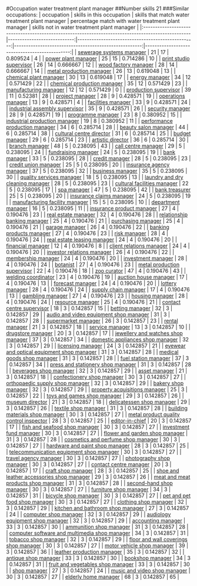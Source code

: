 #Occupation water treatment plant manager
##Number skills 21
###Similar occupations:
| occupation                                                                                        |   skills in this occupation |   skills that match water treatment plant manager |   percentage match with water treatment plant manager |   skills not in water treatment plant manager |
|:--------------------------------------------------------------------------------------------------|----------------------------:|--------------------------------------------------:|------------------------------------------------------:|----------------------------------------------:|
| [sewerage systems manager](sewerage_systems_manager.md)                                           |                          21 |                                                17 |                                              0.809524 |                                             4 |
| [power plant manager](power_plant_manager.md)                                                     |                          25 |                                                15 |                                              0.714286 |                                            10 |
| [print studio supervisor](print_studio_supervisor.md)                                             |                          26 |                                                14 |                                              0.666667 |                                            12 |
| [wood factory manager](wood_factory_manager.md)                                                   |                          28 |                                                14 |                                              0.666667 |                                            14 |
| [metal production manager](metal_production_manager.md)                                           |                          26 |                                                13 |                                              0.619048 |                                            13 |
| [chemical plant manager](chemical_plant_manager.md)                                               |                          30 |                                                13 |                                              0.619048 |                                            17 |
| [energy manager](energy_manager.md)                                                               |                          34 |                                                12 |                                              0.571429 |                                            22 |
| [chemical production manager](chemical_production_manager.md)                                     |                          35 |                                                12 |                                              0.571429 |                                            23 |
| [manufacturing manager](manufacturing_manager.md)                                                 |                          12 |                                                12 |                                              0.571429 |                                             0 |
| [production supervisor](production_supervisor.md)                                                 |                          39 |                                                11 |                                              0.52381  |                                            28 |
| [project manager](project_manager.md)                                                             |                          28 |                                                 9 |                                              0.428571 |                                            19 |
| [operations manager](operations_manager.md)                                                       |                          13 |                                                 9 |                                              0.428571 |                                             4 |
| [facilities manager](facilities_manager.md)                                                       |                          33 |                                                 9 |                                              0.428571 |                                            24 |
| [industrial assembly supervisor](industrial_assembly_supervisor.md)                               |                          35 |                                                 9 |                                              0.428571 |                                            26 |
| [security manager](security_manager.md)                                                           |                          28 |                                                 9 |                                              0.428571 |                                            19 |
| [programme manager](programme_manager.md)                                                         |                          23 |                                                 8 |                                              0.380952 |                                            15 |
| [industrial production manager](industrial_production_manager.md)                                 |                          19 |                                                 8 |                                              0.380952 |                                            11 |
| [performance production manager](performance_production_manager.md)                               |                          34 |                                                 6 |                                              0.285714 |                                            28 |
| [beauty salon manager](beauty_salon_manager.md)                                                   |                          44 |                                                 6 |                                              0.285714 |                                            38 |
| [cultural centre director](cultural_centre_director.md)                                           |                          31 |                                                 6 |                                              0.285714 |                                            25 |
| [budget manager](budget_manager.md)                                                               |                          29 |                                                 6 |                                              0.285714 |                                            23 |
| [artistic director](artistic_director.md)                                                         |                          36 |                                                 6 |                                              0.285714 |                                            30 |
| [branch manager](branch_manager.md)                                                               |                          48 |                                                 5 |                                              0.238095 |                                            43 |
| [call centre manager](call_centre_manager.md)                                                     |                          29 |                                                 5 |                                              0.238095 |                                            24 |
| [fundraising manager](fundraising_manager.md)                                                     |                          24 |                                                 5 |                                              0.238095 |                                            19 |
| [bank manager](bank_manager.md)                                                                   |                          33 |                                                 5 |                                              0.238095 |                                            28 |
| [credit manager](credit_manager.md)                                                               |                          28 |                                                 5 |                                              0.238095 |                                            23 |
| [credit union manager](credit_union_manager.md)                                                   |                          25 |                                                 5 |                                              0.238095 |                                            20 |
| [insurance agency manager](insurance_agency_manager.md)                                           |                          37 |                                                 5 |                                              0.238095 |                                            32 |
| [business manager](business_manager.md)                                                           |                          35 |                                                 5 |                                              0.238095 |                                            30 |
| [quality services manager](quality_services_manager.md)                                           |                          18 |                                                 5 |                                              0.238095 |                                            13 |
| [laundry and dry cleaning manager](laundry_and_dry_cleaning_manager.md)                           |                          28 |                                                 5 |                                              0.238095 |                                            23 |
| [cultural facilities manager](cultural_facilities_manager.md)                                     |                          22 |                                                 5 |                                              0.238095 |                                            17 |
| [spa manager](spa_manager.md)                                                                     |                          47 |                                                 5 |                                              0.238095 |                                            42 |
| [bank treasurer](bank_treasurer.md)                                                               |                          25 |                                                 5 |                                              0.238095 |                                            20 |
| [insurance claims manager](insurance_claims_manager.md)                                           |                          24 |                                                 5 |                                              0.238095 |                                            19 |
| [manufacturing facility manager](manufacturing_facility_manager.md)                               |                          15 |                                                 5 |                                              0.238095 |                                            10 |
| [department manager](department_manager.md)                                                       |                          16 |                                                 5 |                                              0.238095 |                                            11 |
| [insurance product manager](insurance_product_manager.md)                                         |                          27 |                                                 4 |                                              0.190476 |                                            23 |
| [real estate manager](real_estate_manager.md)                                                     |                          32 |                                                 4 |                                              0.190476 |                                            28 |
| [relationship banking manager](relationship_banking_manager.md)                                   |                          25 |                                                 4 |                                              0.190476 |                                            21 |
| [purchasing manager](purchasing_manager.md)                                                       |                          25 |                                                 4 |                                              0.190476 |                                            21 |
| [garage manager](garage_manager.md)                                                               |                          26 |                                                 4 |                                              0.190476 |                                            22 |
| [banking products manager](banking_products_manager.md)                                           |                          27 |                                                 4 |                                              0.190476 |                                            23 |
| [risk manager](risk_manager.md)                                                                   |                          28 |                                                 4 |                                              0.190476 |                                            24 |
| [real estate leasing manager](real_estate_leasing_manager.md)                                     |                          24 |                                                 4 |                                              0.190476 |                                            20 |
| [financial manager](financial_manager.md)                                                         |                          12 |                                                 4 |                                              0.190476 |                                             8 |
| [client relations manager](client_relations_manager.md)                                           |                          24 |                                                 4 |                                              0.190476 |                                            20 |
| [investor relations manager](investor_relations_manager.md)                                       |                          26 |                                                 4 |                                              0.190476 |                                            22 |
| [membership manager](membership_manager.md)                                                       |                          24 |                                                 4 |                                              0.190476 |                                            20 |
| [investment manager](investment_manager.md)                                                       |                          28 |                                                 4 |                                              0.190476 |                                            24 |
| [botanist](botanist.md)                                                                           |                          27 |                                                 4 |                                              0.190476 |                                            23 |
| [metal production supervisor](metal_production_supervisor.md)                                     |                          22 |                                                 4 |                                              0.190476 |                                            18 |
| [zoo curator](zoo_curator.md)                                                                     |                          47 |                                                 4 |                                              0.190476 |                                            43 |
| [welding coordinator](welding_coordinator.md)                                                     |                          23 |                                                 4 |                                              0.190476 |                                            19 |
| [auction house manager](auction_house_manager.md)                                                 |                          17 |                                                 4 |                                              0.190476 |                                            13 |
| [forecast manager](forecast_manager.md)                                                           |                          24 |                                                 4 |                                              0.190476 |                                            20 |
| [lottery manager](lottery_manager.md)                                                             |                          28 |                                                 4 |                                              0.190476 |                                            24 |
| [supply chain manager](supply_chain_manager.md)                                                   |                          17 |                                                 4 |                                              0.190476 |                                            13 |
| [gambling manager](gambling_manager.md)                                                           |                          27 |                                                 4 |                                              0.190476 |                                            23 |
| [housing manager](housing_manager.md)                                                             |                          28 |                                                 4 |                                              0.190476 |                                            24 |
| [resource manager](resource_manager.md)                                                           |                          25 |                                                 4 |                                              0.190476 |                                            21 |
| [contact centre supervisor](contact_centre_supervisor.md)                                         |                          18 |                                                 3 |                                              0.142857 |                                            15 |
| [betting manager](betting_manager.md)                                                             |                          32 |                                                 3 |                                              0.142857 |                                            29 |
| [audio and video equipment shop manager](audio_and_video_equipment_shop_manager.md)               |                          31 |                                                 3 |                                              0.142857 |                                            28 |
| [supermarket manager](supermarket_manager.md)                                                     |                          26 |                                                 3 |                                              0.142857 |                                            23 |
| [rental manager](rental_manager.md)                                                               |                          21 |                                                 3 |                                              0.142857 |                                            18 |
| [service manager](service_manager.md)                                                             |                          13 |                                                 3 |                                              0.142857 |                                            10 |
| [drugstore manager](drugstore_manager.md)                                                         |                          20 |                                                 3 |                                              0.142857 |                                            17 |
| [jewellery and watches shop manager](jewellery_and_watches_shop_manager.md)                       |                          37 |                                                 3 |                                              0.142857 |                                            34 |
| [domestic appliances shop manager](domestic_appliances_shop_manager.md)                           |                          32 |                                                 3 |                                              0.142857 |                                            29 |
| [licensing manager](licensing_manager.md)                                                         |                          24 |                                                 3 |                                              0.142857 |                                            21 |
| [eyewear and optical equipment shop manager](eyewear_and_optical_equipment_shop_manager.md)       |                          31 |                                                 3 |                                              0.142857 |                                            28 |
| [medical goods shop manager](medical_goods_shop_manager.md)                                       |                          31 |                                                 3 |                                              0.142857 |                                            28 |
| [fuel station manager](fuel_station_manager.md)                                                   |                          37 |                                                 3 |                                              0.142857 |                                            34 |
| [press and stationery shop manager](press_and_stationery_shop_manager.md)                         |                          31 |                                                 3 |                                              0.142857 |                                            28 |
| [beverages shop manager](beverages_shop_manager.md)                                               |                          32 |                                                 3 |                                              0.142857 |                                            29 |
| [asset manager](asset_manager.md)                                                                 |                          21 |                                                 3 |                                              0.142857 |                                            18 |
| [confectionery shop manager](confectionery_shop_manager.md)                                       |                          30 |                                                 3 |                                              0.142857 |                                            27 |
| [orthopaedic supply shop manager](orthopaedic_supply_shop_manager.md)                             |                          32 |                                                 3 |                                              0.142857 |                                            29 |
| [bakery shop manager](bakery_shop_manager.md)                                                     |                          32 |                                                 3 |                                              0.142857 |                                            29 |
| [property acquisitions manager](property_acquisitions_manager.md)                                 |                          25 |                                                 3 |                                              0.142857 |                                            22 |
| [toys and games shop manager](toys_and_games_shop_manager.md)                                     |                          29 |                                                 3 |                                              0.142857 |                                            26 |
| [museum director](museum_director.md)                                                             |                          21 |                                                 3 |                                              0.142857 |                                            18 |
| [delicatessen shop manager](delicatessen_shop_manager.md)                                         |                          29 |                                                 3 |                                              0.142857 |                                            26 |
| [textile shop manager](textile_shop_manager.md)                                                   |                          31 |                                                 3 |                                              0.142857 |                                            28 |
| [building materials shop manager](building_materials_shop_manager.md)                             |                          30 |                                                 3 |                                              0.142857 |                                            27 |
| [metal product quality control inspector](metal_product_quality_control_inspector.md)             |                          28 |                                                 3 |                                              0.142857 |                                            25 |
| [editor-in-chief](editor-in-chief.md)                                                             |                          20 |                                                 3 |                                              0.142857 |                                            17 |
| [fish and seafood shop manager](fish_and_seafood_shop_manager.md)                                 |                          30 |                                                 3 |                                              0.142857 |                                            27 |
| [investment fund manager](investment_fund_manager.md)                                             |                          30 |                                                 3 |                                              0.142857 |                                            27 |
| [flower and garden shop manager](flower_and_garden_shop_manager.md)                               |                          31 |                                                 3 |                                              0.142857 |                                            28 |
| [cosmetics and perfume shop manager](cosmetics_and_perfume_shop_manager.md)                       |                          30 |                                                 3 |                                              0.142857 |                                            27 |
| [hardware and paint shop manager](hardware_and_paint_shop_manager.md)                             |                          28 |                                                 3 |                                              0.142857 |                                            25 |
| [telecommunication equipment shop manager](telecommunication_equipment_shop_manager.md)           |                          30 |                                                 3 |                                              0.142857 |                                            27 |
| [travel agency manager](travel_agency_manager.md)                                                 |                          30 |                                                 3 |                                              0.142857 |                                            27 |
| [photography shop manager](photography_shop_manager.md)                                           |                          30 |                                                 3 |                                              0.142857 |                                            27 |
| [contact centre manager](contact_centre_manager.md)                                               |                          20 |                                                 3 |                                              0.142857 |                                            17 |
| [craft shop manager](craft_shop_manager.md)                                                       |                          28 |                                                 3 |                                              0.142857 |                                            25 |
| [shoe and leather accessories shop manager](shoe_and_leather_accessories_shop_manager.md)         |                          29 |                                                 3 |                                              0.142857 |                                            26 |
| [meat and meat products shop manager](meat_and_meat_products_shop_manager.md)                     |                          31 |                                                 3 |                                              0.142857 |                                            28 |
| [second-hand shop manager](second-hand_shop_manager.md)                                           |                          30 |                                                 3 |                                              0.142857 |                                            27 |
| [furniture shop manager](furniture_shop_manager.md)                                               |                          34 |                                                 3 |                                              0.142857 |                                            31 |
| [bicycle shop manager](bicycle_shop_manager.md)                                                   |                          30 |                                                 3 |                                              0.142857 |                                            27 |
| [pet and pet food shop manager](pet_and_pet_food_shop_manager.md)                                 |                          30 |                                                 3 |                                              0.142857 |                                            27 |
| [clothing shop manager](clothing_shop_manager.md)                                                 |                          32 |                                                 3 |                                              0.142857 |                                            29 |
| [kitchen and bathroom shop manager](kitchen_and_bathroom_shop_manager.md)                         |                          27 |                                                 3 |                                              0.142857 |                                            24 |
| [computer shop manager](computer_shop_manager.md)                                                 |                          32 |                                                 3 |                                              0.142857 |                                            29 |
| [audiology equipment shop manager](audiology_equipment_shop_manager.md)                           |                          32 |                                                 3 |                                              0.142857 |                                            29 |
| [accounting manager](accounting_manager.md)                                                       |                          33 |                                                 3 |                                              0.142857 |                                            30 |
| [ammunition shop manager](ammunition_shop_manager.md)                                             |                          31 |                                                 3 |                                              0.142857 |                                            28 |
| [computer software and multimedia shop manager](computer_software_and_multimedia_shop_manager.md) |                          34 |                                                 3 |                                              0.142857 |                                            31 |
| [tobacco shop manager](tobacco_shop_manager.md)                                                   |                          32 |                                                 3 |                                              0.142857 |                                            29 |
| [floor and wall coverings shop manager](floor_and_wall_coverings_shop_manager.md)                 |                          30 |                                                 3 |                                              0.142857 |                                            27 |
| [motor vehicle shop manager](motor_vehicle_shop_manager.md)                                       |                          39 |                                                 3 |                                              0.142857 |                                            36 |
| [leather production manager](leather_production_manager.md)                                       |                          35 |                                                 3 |                                              0.142857 |                                            32 |
| [antique shop manager](antique_shop_manager.md)                                                   |                          33 |                                                 3 |                                              0.142857 |                                            30 |
| [bookshop manager](bookshop_manager.md)                                                           |                          34 |                                                 3 |                                              0.142857 |                                            31 |
| [fruit and vegetables shop manager](fruit_and_vegetables_shop_manager.md)                         |                          33 |                                                 3 |                                              0.142857 |                                            30 |
| [shop manager](shop_manager.md)                                                                   |                          27 |                                                 3 |                                              0.142857 |                                            24 |
| [music and video shop manager](music_and_video_shop_manager.md)                                   |                          30 |                                                 3 |                                              0.142857 |                                            27 |
| [elderly home manager](elderly_home_manager.md)                                                   |                          68 |                                                 3 |                                              0.142857 |                                            65 |
